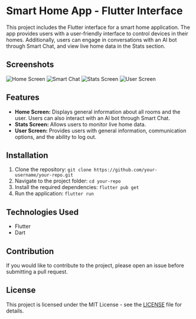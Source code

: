 # Smart Home App - Flutter Interface

This project includes the Flutter interface for a smart home application. The app provides users with a user-friendly interface to control devices in their homes. Additionally, users can engage in conversations with an AI bot through Smart Chat, and view live home data in the Stats section.

## Screenshots

![Home Screen](screenshots/home_screen.png)
![Smart Chat](screenshots/smart_chat.png)
![Stats Screen](screenshots/stats_screen.png)
![User Screen](screenshots/user_screen.png)

## Features

- **Home Screen:** Displays general information about all rooms and the user. Users can also interact with an AI bot through Smart Chat.
- **Stats Screen:** Allows users to monitor live home data.
- **User Screen:** Provides users with general information, communication options, and the ability to log out.

## Installation

1. Clone the repository: `git clone https://github.com/your-username/your-repo.git`
2. Navigate to the project folder: `cd your-repo`
3. Install the required dependencies: `flutter pub get`
4. Run the application: `flutter run`

## Technologies Used

- Flutter
- Dart

## Contribution

If you would like to contribute to the project, please open an issue before submitting a pull request.

## License

This project is licensed under the MIT License - see the [LICENSE](LICENSE) file for details.
